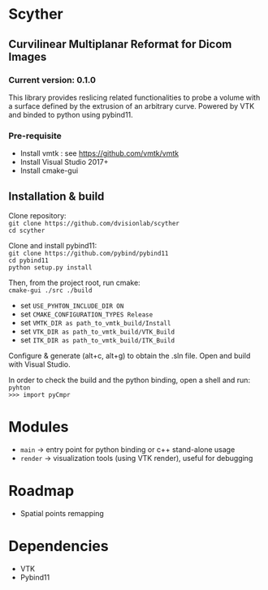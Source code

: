 # Scyther
## Curvilinear Multiplanar Reformat for Dicom Images 
### Current version: 0.1.0

This library provides reslicing related functionalities to probe a volume with a surface defined by the extrusion of an arbitrary curve.
Powered by VTK and binded to python using pybind11. 

### Pre-requisite
- Install vmtk : see https://github.com/vmtk/vmtk
- Install Visual Studio 2017+
- Install cmake-gui

## Installation & build

Clone repository:  
`git clone https://github.com/dvisionlab/scyther`  
`cd scyther`  
  
Clone and install pybind11:  
`git clone https://github.com/pybind/pybind11`  
`cd pybind11`  
`python setup.py install`  
  
Then, from the project root, run cmake:  
`cmake-gui ./src ./build`  

- set `USE_PYHTON_INCLUDE_DIR ON`
- set `CMAKE_CONFIGURATION_TYPES Release`
- set `VMTK_DIR as path_to_vmtk_build/Install`
- set `VTK_DIR as path_to_vmtk_build/VTK_Build`
- set `ITK_DIR as path_to_vmtk_build/ITK_Build`

Configure & generate (alt+c, alt+g) to obtain the .sln file.
Open and build with Visual Studio.

In order to check the build and the python binding, open a shell and run:  
`pyhton`  
`>>> import pyCmpr`  

# Modules
- `main` -> entry point for python binding or c++ stand-alone usage
- `render` -> visualization tools (using VTK render), useful for debugging

# Roadmap
- Spatial points remapping

# Dependencies
- VTK
- Pybind11
